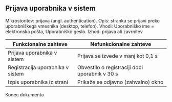 ## Prijava uporabnika v sistem ##
Mikrostoritev: prijava (angl. authentication).
Opis: stranka se prijavi preko uporabniškega vmesnika (desktop, telefon).
Vhodi: Uporabniško ime = elektronska pošta, Uporabniško geslo.
Izhod: prijava ali zavrnitev

Funkcionalne zahteve  | Nefunkcionalne zahteve
------------- | -------------
Prijava uporabnika v sistem  |  Prijava se izvede v manj kot 0,1 s
Registracija uporabnika v sistem  |  Obvestilo o registraciji dobi uporabnik v 30 s
Izpis uporabnika iz strani  | Prikaže se odjavno (zahvalno) okno

Konec dokumenta
